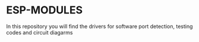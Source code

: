 # ESP-MODULES
In this repository you will find the drivers for software port detection, testing codes and circuit diagarms 
